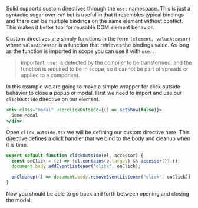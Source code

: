 Solid supports custom directives through the `use:` namespace. This is just a syntactic sugar over `ref` but is useful in that it resembles typical bindings and there can be multiple bindings on the same element without conflict. This makes it better tool for reusable DOM element behavior.

Custom directives are simply functions in the form `(element, valueAccesor)` where `valueAccessor` is a function that retrieves the bindings value. As long as the function is imported in scope you can use it with `use:`.

> Important: `use:` is detected by the compiler to be transformed, and the function is required to be in scope, so it cannot be part of spreads or applied to a component.

In this example we are going to make a simple wrapper for click outside behavior to close a popup or modal. First we need to import and use our `clickOutside` directive on our element.

```jsx
<div class="modal" use:clickOutside={() => setShow(false)}>
  Some Modal
</div>
```

Open `click-outside.tsx` we will be defining our custom directive here. This directive defines a click handler that we bind to the body and cleanup when it is time.

```jsx
export default function clickOutside(el, accessor) {
  const onClick = (e) => !el.contains(e.target) && accessor()?.();
  document.body.addEventListener("click", onClick);

  onCleanup(() => document.body.removeEventListener("click", onClick));
}
```

Now you should be able to go back and forth between opening and closing the modal.
